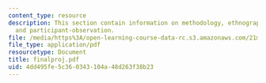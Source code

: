 ```yaml
---
content_type: resource
description: This section contain information on methodology, ethnographic projects,
  and participant-observation.
file: /media/https%3A/open-learning-course-data-rc.s3.amazonaws.com/21m-293-music-of-africa-fall-2005/4dd495fe5c360343104a48d263f38b23_finalproj.pdf
file_type: application/pdf
resourcetype: Document
title: finalproj.pdf
uid: 4dd495fe-5c36-0343-104a-48d263f38b23
---
```

